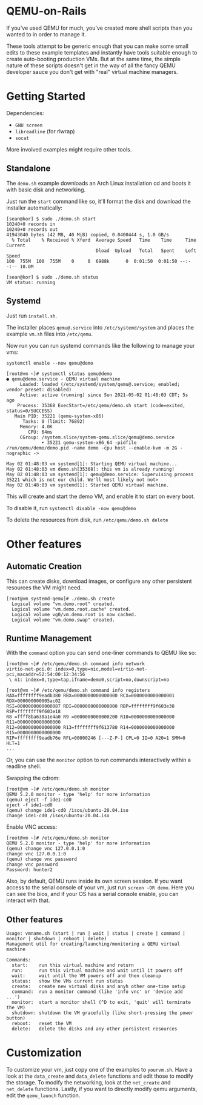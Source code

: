 # QEMU-on-Rails

If you've used QEMU for much, you've created more shell scripts than you wanted to in order to manage it.

These tools attempt to be generic enough that you can make some small edits to these example templates and instantly have tools suitable enough to create auto-booting production VMs. But at the same time, the simple nature of these scripts doesn't get in the way of all the fancy QEMU developer sauce you don't get with "real" virtual machine managers.

# Getting Started

Dependencies: 
  * `GNU screen`
  * `libreadline` (for rlwrap)
  * `socat` 

More involved examples might require other tools. 

## Standalone

The `demo.sh` example downloads an Arch Linux installation cd and boots it with basic disk and networking.

Just run the `start` command like so, it'll format the disk and download the installer automatically:

```
[sean@kor] $ sudo ./demo.sh start
10240+0 records in
10240+0 records out
41943040 bytes (42 MB, 40 MiB) copied, 0.0400444 s, 1.0 GB/s
  % Total    % Received % Xferd  Average Speed   Time    Time     Time  Current
                                 Dload  Upload   Total   Spent    Left  Speed
100  755M  100  755M    0     0  6988k      0  0:01:50  0:01:50 --:--:-- 10.0M
```

```
[sean@kor] $ sudo ./demo.sh status
VM status: running
```

## Systemd

Just run `install.sh`.

The installer places `qemu@.service` into `/etc/systemd/system` and places the example `vm.sh` files into `/etc/qemu`. 

Now run you can run systemd commands like the following to manage your vms: 
```
systemctl enable --now qemu@demo
```

```
[root@vm ~]# systemctl status qemu@demo
● qemu@demo.service - QEMU virtual machine
     Loaded: loaded (/etc/systemd/system/qemu@.service; enabled; vendor preset: disabled)
     Active: active (running) since Sun 2021-05-02 01:48:03 CDT; 5s ago
    Process: 35368 ExecStart=/etc/qemu/demo.sh start (code=exited, status=0/SUCCESS)
   Main PID: 35221 (qemu-system-x86)
      Tasks: 0 (limit: 76892)
     Memory: 4.0K
        CPU: 64ms
     CGroup: /system.slice/system-qemu.slice/qemu@demo.service
             ‣ 35221 qemu-system-x86_64 -pidfile /run/qemu/demo/demo.pid -name demo -cpu host --enable-kvm -m 2G -nographic ->

May 02 01:48:03 vm systemd[1]: Starting QEMU virtual machine...
May 02 01:48:03 vm demo.sh[35368]: this vm is already running!
May 02 01:48:03 vm systemd[1]: qemu@demo.service: Supervising process 35221 which is not our child. We'll most likely not not>
May 02 01:48:03 vm systemd[1]: Started QEMU virtual machine.
```

This will create and start the demo VM, and enable it to start on every boot.

To disable it, run `systemctl disable -now qemu@demo`

To delete the resources from disk, run `/etc/qemu/demo.sh delete`

# Other features

## Automatic Creation ##

This can create disks, download images, or configure any other persistent resources the VM might need.

```
[root@vm systemd-qemu]# ./demo.sh create
  Logical volume "vm.demo.root" created.
  Logical volume "vm.demo.root.cache" created.
  Logical volume vg0/vm.demo.root is now cached.
  Logical volume "vm.demo.swap" created.
```

## Runtime Management ##

With the `command` option you can send one-liner commands to QEMU like so:

```
[root@vm ~]# /etc/qemu/demo.sh command info network
virtio-net-pci.0: index=0,type=nic,model=virtio-net-pci,macaddr=52:54:00:12:34:56
 \ n1: index=0,type=tap,ifname=demo0,script=no,downscript=no
```

```
[root@vm ~]# /etc/qemu/demo.sh command info registers
RAX=ffffffff9eadb380 RBX=0000000000000000 RCX=0000000000000001 RDX=000000000005ac02
RSI=0000000000000087 RDI=0000000000000000 RBP=ffffffff9f603e38 RSP=ffffffff9f603e18
R8 =ffff8ba638a1e4a0 R9 =0000000000000200 R10=0000000000000000 R11=0000000000000000
R12=0000000000000000 R13=ffffffff9f613780 R14=0000000000000000 R15=0000000000000000
RIP=ffffffff9eadb76e RFL=00000246 [---Z-P-] CPL=0 II=0 A20=1 SMM=0 HLT=1
...
```

Or, you can use the `monitor` option to run commands interactively within a readline shell.

Swapping the cdrom:
```
[root@vm ~]# /etc/qemu/demo.sh monitor
QEMU 5.2.0 monitor - type 'help' for more information
(qemu) eject -f ide1-cd0
eject -f ide1-cd0
(qemu) change ide1-cd0 /isos/ubuntu-20.04.iso
change ide1-cd0 /isos/ubuntu-20.04.iso
```

Enable VNC access:
```
[root@vm ~]# /etc/qemu/demo.sh monitor
QEMU 5.2.0 monitor - type 'help' for more information
(qemu) change vnc 127.0.0.1:0
change vnc 127.0.0.1:0
(qemu) change vnc password
change vnc password
Password: hunter2
```

Also, by default, QEMU runs inside its own screen session. If you want access to the serial console of your vm, just run `screen -DR demo`. Here you can see the bios, and if your OS has a serial console enable, you can interact with that.

## Other features

```
Usage: vmname.sh (start | run | wait | status | create | command | monitor | shutdown | reboot | delete)
Management util for creating/launching/monitoring a QEMU virtual machine

Commands:
  start:    run this virtual machine and return
  run:      run this virtual machine and wait until it powers off
  wait:     wait until the VM powers off and then cleanup
  status:   show the VMs current run status
  create:   create new virtual disks and anyh other one-time setup
  command:  run a monitor command (like 'info vnc' or 'device add ...')
  monitor:  start a monitor shell (^D to exit, 'quit' will terminate the VM)
  shutdown: shutdown the VM gracefully (like short-pressing the power button)
  reboot:   reset the VM
  delete:   delete the disks and any other persistent resources
```

# Customization

To customize your vm, just copy one of the examples to `yourvm.sh`. Have a look at the `data_create` and `data_delete` functions and edit those to modify the storage. To modify the networking, look at the `net_create` and `net_delete` functions. Lastly, if you want to directly modify qemu arguments, edit the `qemu_launch` function.
